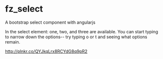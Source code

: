 # fz_select

A bootstrap select component with angularjs

In the select element: one, two, and three are available. You can start typing to narrow down the options-- try typing o or t and seeing what options remain.

http://plnkr.co/QYJkqLrx8RCYdG8q9pR2

